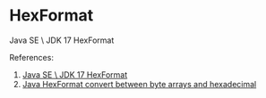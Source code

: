 # HexFormat
Java SE \ JDK 17 HexFormat

References:
1. [Java SE \ JDK 17 HexFormat](https://tedblob.com/hexformat-jdk-java-17/)
2. [Java HexFormat convert between byte arrays and hexadecimal](https://tedblob.com/java-convert-byte-arrays-and-hex-hexformat/)
